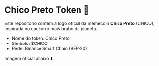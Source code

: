 # Chico Preto Token 🐾

Este repositório contém a logo oficial da memecoin **Chico Preto** (CHICO), inspirada no cachorro mais brabo do planeta.

- Nome do token: Chico Preto
- Símbolo: $CHICO
- Rede: Binance Smart Chain (BEP-20)

Imagem oficial abaixo ⬇️
